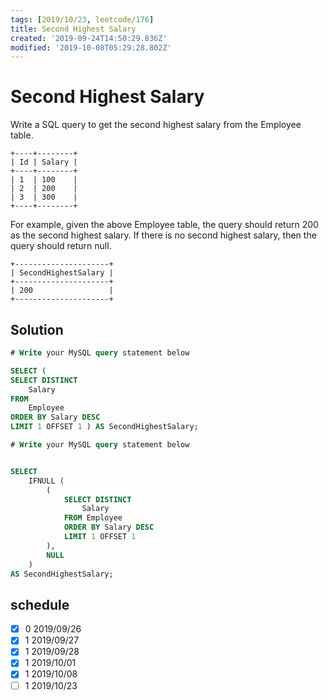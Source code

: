 ```yaml
---
tags: [2019/10/23, leetcode/176]
title: Second Highest Salary
created: '2019-09-24T14:50:29.836Z'
modified: '2019-10-08T05:29:28.802Z'
---
```


# Second Highest Salary

Write a SQL query to get the second highest salary from the Employee table.

```
+----+--------+
| Id | Salary |
+----+--------+
| 1  | 100    |
| 2  | 200    |
| 3  | 300    |
+----+--------+
```

For example, given the above Employee table, the query should return 200 as the second highest salary. If there is no second highest salary, then the query should return null.

```
+---------------------+
| SecondHighestSalary |
+---------------------+
| 200                 |
+---------------------+
```

## Solution

```sql
# Write your MySQL query statement below

SELECT (
SELECT DISTINCT
    Salary
FROM
    Employee
ORDER BY Salary DESC
LIMIT 1 OFFSET 1 ) AS SecondHighestSalary;
```

```sql
# Write your MySQL query statement below


SELECT 
    IFNULL (
        (
            SELECT DISTINCT
                Salary
            FROM Employee
            ORDER BY Salary DESC
            LIMIT 1 OFFSET 1
        ), 
        NULL
    )
AS SecondHighestSalary;
```

## schedule

* [x] 0 2019/09/26
* [x] 1 2019/09/27
* [x] 1 2019/09/28
* [x] 1 2019/10/01
* [x] 1 2019/10/08
* [ ] 1 2019/10/23
